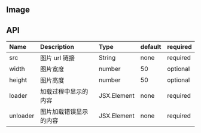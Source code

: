 ## Image

<code src='./demo/demo.tsx'></code>

## API

| Name      | Description | Type     | default | required |
| :---        |    :----  |          :--- | :--| :--|
| src      | 图片 url 链接 | String   | none| required |
| width   |  图片宽度  | number | 50 | optional |
| height   |  图片高度  | number| 50 | optional |
| loader |  加载过程中显示的内容  | JSX.Element |  none | required |
| unloader   |  图片加载错误显示的内容  | JSX.Element |  none | required |



